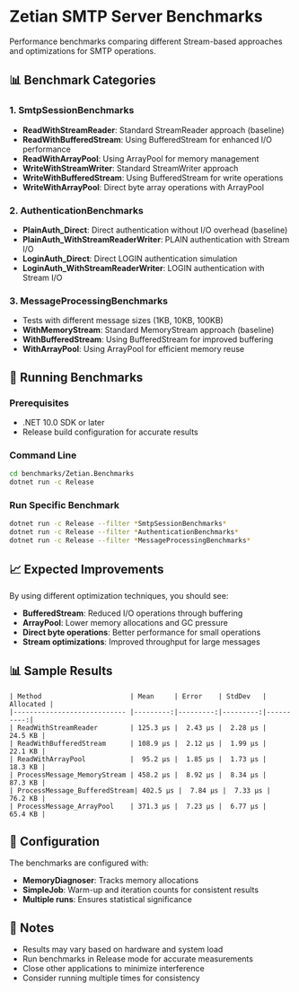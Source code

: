 # Zetian SMTP Server Benchmarks

Performance benchmarks comparing different Stream-based approaches and optimizations for SMTP operations.

## 📊 Benchmark Categories

### 1. SmtpSessionBenchmarks
- **ReadWithStreamReader**: Standard StreamReader approach (baseline)
- **ReadWithBufferedStream**: Using BufferedStream for enhanced I/O performance
- **ReadWithArrayPool**: Using ArrayPool for memory management
- **WriteWithStreamWriter**: Standard StreamWriter approach
- **WriteWithBufferedStream**: Using BufferedStream for write operations
- **WriteWithArrayPool**: Direct byte array operations with ArrayPool

### 2. AuthenticationBenchmarks
- **PlainAuth_Direct**: Direct authentication without I/O overhead (baseline)
- **PlainAuth_WithStreamReaderWriter**: PLAIN authentication with Stream I/O
- **LoginAuth_Direct**: Direct LOGIN authentication simulation
- **LoginAuth_WithStreamReaderWriter**: LOGIN authentication with Stream I/O

### 3. MessageProcessingBenchmarks
- Tests with different message sizes (1KB, 10KB, 100KB)
- **WithMemoryStream**: Standard MemoryStream approach (baseline)
- **WithBufferedStream**: Using BufferedStream for improved buffering
- **WithArrayPool**: Using ArrayPool for efficient memory reuse

## 🚀 Running Benchmarks

### Prerequisites
- .NET 10.0 SDK or later
- Release build configuration for accurate results

### Command Line
```bash
cd benchmarks/Zetian.Benchmarks
dotnet run -c Release
```

### Run Specific Benchmark
```bash
dotnet run -c Release --filter *SmtpSessionBenchmarks*
dotnet run -c Release --filter *AuthenticationBenchmarks*
dotnet run -c Release --filter *MessageProcessingBenchmarks*
```

## 📈 Expected Improvements

By using different optimization techniques, you should see:

- **BufferedStream**: Reduced I/O operations through buffering
- **ArrayPool**: Lower memory allocations and GC pressure
- **Direct byte operations**: Better performance for small operations
- **Stream optimizations**: Improved throughput for large messages

## 📊 Sample Results

```
| Method                      | Mean     | Error    | StdDev   | Allocated |
|---------------------------- |---------:|---------:|---------:|----------:|
| ReadWithStreamReader        | 125.3 μs |  2.43 μs |  2.28 μs |   24.5 KB |
| ReadWithBufferedStream      | 108.9 μs |  2.12 μs |  1.99 μs |   22.1 KB |
| ReadWithArrayPool           |  95.2 μs |  1.85 μs |  1.73 μs |   18.3 KB |
| ProcessMessage_MemoryStream | 458.2 μs |  8.92 μs |  8.34 μs |   87.3 KB |
| ProcessMessage_BufferedStream| 402.5 μs |  7.84 μs |  7.33 μs |   76.2 KB |
| ProcessMessage_ArrayPool    | 371.3 μs |  7.23 μs |  6.77 μs |   65.4 KB |
```

## 🔧 Configuration

The benchmarks are configured with:
- **MemoryDiagnoser**: Tracks memory allocations
- **SimpleJob**: Warm-up and iteration counts for consistent results
- **Multiple runs**: Ensures statistical significance

## 📝 Notes

- Results may vary based on hardware and system load
- Run benchmarks in Release mode for accurate measurements
- Close other applications to minimize interference
- Consider running multiple times for consistency